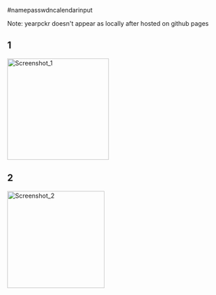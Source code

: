 #namepasswdncalendarinput

Note: yearpckr doesn't appear as locally after hosted on github pages

## 1
<img width="233" alt="Screenshot_1" src="https://user-images.githubusercontent.com/59245989/209287388-75e21136-d413-40c4-89cd-ceb84b3b9cc7.png">

## 2
<img width="223" alt="Screenshot_2" src="https://user-images.githubusercontent.com/59245989/209287494-36df2595-450c-43a8-8695-cba9ce5d6e55.png">
